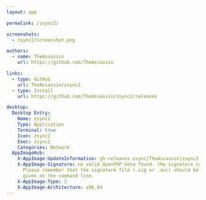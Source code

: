 ```yaml
---
layout: app

permalink: /zsync2/

screenshots:
  - zsync2/screenshot.png

authors:
  - name: TheAssassin
    url: https://github.com/TheAssassin

links:
  - type: GitHub
    url: TheAssassin/zsync2
  - type: Install
    url: https://github.com/TheAssassin/zsync2/releases

desktop:
  Desktop Entry:
    Name: zsync2
    Type: Application
    Terminal: true
    Icon: zsync2
    Exec: zsync2
    Categories: Network
  AppImageHub:
    X-AppImage-UpdateInformation: gh-releases-zsync|TheAssassin|zsync2|continuous|zsync2*x86_64.AppImage.zsync
    X-AppImage-Signature: no valid OpenPGP data found. the signature could not be verified.
      Please remember that the signature file (.sig or .asc) should be the first file
      given on the command line.
    X-AppImage-Type: 2
    X-AppImage-Architecture: x86_64
---
```

